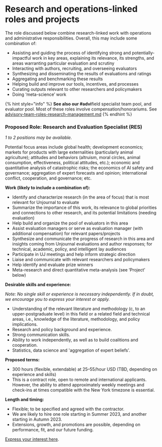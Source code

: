 # Research and operations-linked roles and projects

The role discussed below combine research-linked work with operations and administrative responsibilities. Overall, this may include some combination of:

* Assisting and guiding the process of identifying strong and potentially- impactful work in key areas, explaining its relevance, its strengths, and areas warranting particular evaluation and scrutiny
* Interacting with authors, recruiting, and overseeing evaluators
* Synthesizing and disseminating the results of evaluations and ratings
* Aggregating and benchmarking these results
* Helping build and improve our tools, incentives, and processes
* Curating outputs relevant to other researchers and policymakers
* Doing ‘meta-science’ work

{% hint style="info" %}
**See also our #advi**field specialist team pool, and evaluator pool. Most of these roles involve compensation/honorariums. See [advisory-team-roles-research-management.md](advisory-team-roles-research-management.md "mention")
{% endhint %}



### Proposed Role: Research and Evaluation Specialist (RES)

_1 to 2 positions may be available._

Potential focus areas include global health; development economics; markets for products with large externalities (particularly animal agriculture); attitudes and behaviors (altruism, moral circles, animal consumption, effectiveness, political attitudes, etc.); economic and quantitative analysis of catastrophic risks; the economics of AI safety and governance; aggregation of expert forecasts and opinion; international conflict, cooperation, and governance; etc.

**Work (likely to include a combination of):**

* Identify and characterize research (in the area of focus) that is most relevant for Unjournal to evaluate
* Summarize the importance of this work, its relevance to global priorities and connections to other research, and its potential limitations (needing evaluation)
* Help build and organize the pool of evaluators in this area
* Assist evaluation managers or serve as evaluation manager (with additional compensation) for relevant papers/projects
* Synthesize and communicate the progress of research in this area and insights coming from Unjournal evaluations and author responses; for technical, academic, policy, and intelligent lay audiences
* Participate in UJ meetings and help inform strategic direction
* Liaise and communicate with relevant researchers and policymakers
* Help identify and evaluate prize winners
* Meta-research and direct quantitative meta-analysis (see ‘Project’ below)

**Desirable skills and experience:**

_Note: No single skill or experience is necessary independently. If in doubt, we encourage you to express your interest or apply._

* Understanding of the relevant literature and methodology (c, to an upper-postgraduate level) in this field or a related field and technical areas, i.e., knowledge of the literature, methodology, and policy implications.
* Research and policy background and experience.
* Strong communication skills.
* Ability to work independently, as well as to build coalitions and cooperation.
* Statistics, data science and 'aggregation of expert beliefs'.       &#x20;

**Proposed terms:**

* 300 hours (flexible, extendable) at $25–$55/hour USD (TBD, depending on experience and skills)
* This is a contract role, open to remote and international applicants. However, the ability to attend approximately weekly meetings and check-ins at times compatible with the New York timezone is essential.

**Length and timing:**

* Flexible; to be specified and agreed with the contractor.
* We are likely to hire one role starting in Summer 2023, and another starting in Autumn 2023.
* Extensions, growth, and promotions are possible, depending on performance, fit, and our future funding.

[Express your interest here](https://www.google.com/url?q=https://airtable.com/shrxGwooWtwZqY8cd\&sa=D\&source=editors\&ust=1692112926473191\&usg=AOvVaw388wUH9VVv1Lv5AyWJ5l\_l).
